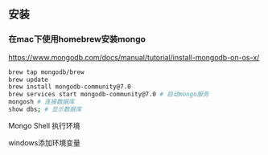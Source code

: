 ## 安装
### 在mac下使用homebrew安装mongo
https://www.mongodb.com/docs/manual/tutorial/install-mongodb-on-os-x/

```bash
brew tap mongodb/brew
brew update
brew install mongodb-community@7.0
brew services start mongodb-community@7.0 # 启动mongo服务
mongosh # 连接数据库
show dbs; # 显示数据库
```

Mongo Shell 执行环境

windows添加环境变量